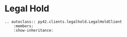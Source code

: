 # Legal Hold

```eval_rst
.. autoclass:: py42.clients.legalhold.LegalHoldClient
    :members:
    :show-inheritance:
```
